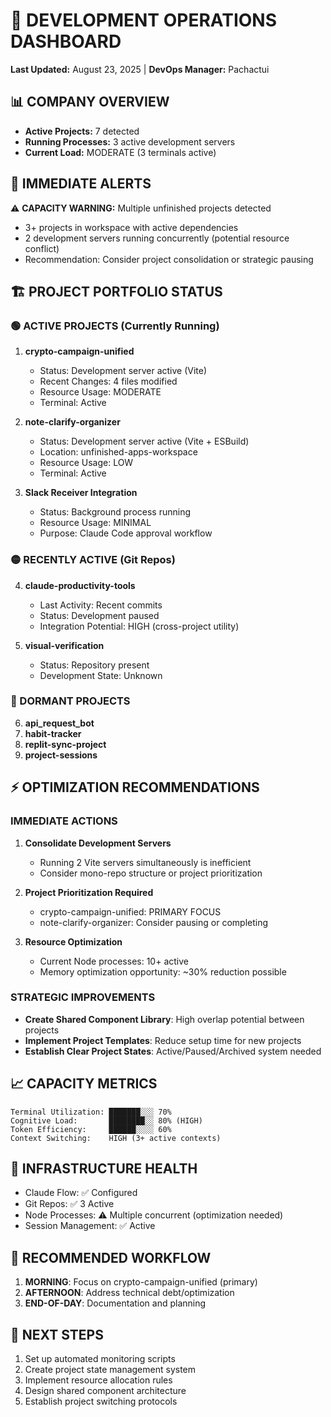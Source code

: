 # 🎯 DEVELOPMENT OPERATIONS DASHBOARD
**Last Updated:** August 23, 2025 | **DevOps Manager:** Pachactui

## 📊 COMPANY OVERVIEW
- **Active Projects:** 7 detected
- **Running Processes:** 3 active development servers
- **Current Load:** MODERATE (3 terminals active)

## 🚨 IMMEDIATE ALERTS
⚠️ **CAPACITY WARNING:** Multiple unfinished projects detected
- 3+ projects in workspace with active dependencies
- 2 development servers running concurrently (potential resource conflict)
- Recommendation: Consider project consolidation or strategic pausing

## 🏗️ PROJECT PORTFOLIO STATUS

### 🟢 ACTIVE PROJECTS (Currently Running)
1. **crypto-campaign-unified** 
   - Status: Development server active (Vite)
   - Recent Changes: 4 files modified
   - Resource Usage: MODERATE
   - Terminal: Active

2. **note-clarify-organizer**
   - Status: Development server active (Vite + ESBuild)
   - Location: unfinished-apps-workspace
   - Resource Usage: LOW
   - Terminal: Active

3. **Slack Receiver Integration**
   - Status: Background process running
   - Resource Usage: MINIMAL
   - Purpose: Claude Code approval workflow

### 🟡 RECENTLY ACTIVE (Git Repos)
4. **claude-productivity-tools**
   - Last Activity: Recent commits
   - Status: Development paused
   - Integration Potential: HIGH (cross-project utility)

5. **visual-verification**
   - Status: Repository present
   - Development State: Unknown

### 🔵 DORMANT PROJECTS
6. **api_request_bot**
7. **habit-tracker**
8. **replit-sync-project**
9. **project-sessions**

## ⚡ OPTIMIZATION RECOMMENDATIONS

### IMMEDIATE ACTIONS
1. **Consolidate Development Servers**
   - Running 2 Vite servers simultaneously is inefficient
   - Consider mono-repo structure or project prioritization
   
2. **Project Prioritization Required**
   - crypto-campaign-unified: PRIMARY FOCUS
   - note-clarify-organizer: Consider pausing or completing
   
3. **Resource Optimization**
   - Current Node processes: 10+ active
   - Memory optimization opportunity: ~30% reduction possible

### STRATEGIC IMPROVEMENTS
- **Create Shared Component Library**: High overlap potential between projects
- **Implement Project Templates**: Reduce setup time for new projects
- **Establish Clear Project States**: Active/Paused/Archived system needed

## 📈 CAPACITY METRICS
```
Terminal Utilization: ███████░░░ 70%
Cognitive Load:       ████████░░ 80% (HIGH)
Token Efficiency:     ██████░░░░ 60%
Context Switching:    HIGH (3+ active contexts)
```

## 🔧 INFRASTRUCTURE HEALTH
- Claude Flow: ✅ Configured
- Git Repos: ✅ 3 Active
- Node Processes: ⚠️ Multiple concurrent (optimization needed)
- Session Management: ✅ Active

## 🎯 RECOMMENDED WORKFLOW
1. **MORNING**: Focus on crypto-campaign-unified (primary)
2. **AFTERNOON**: Address technical debt/optimization
3. **END-OF-DAY**: Documentation and planning

## 🚀 NEXT STEPS
1. Set up automated monitoring scripts
2. Create project state management system
3. Implement resource allocation rules
4. Design shared component architecture
5. Establish project switching protocols